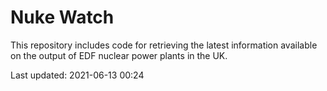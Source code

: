 # Nuke Watch

This repository includes code for retrieving the latest information available on the output of EDF nuclear power plants in the UK.

Last updated: 2021-06-13 00:24